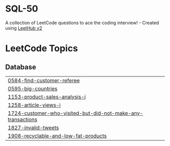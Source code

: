 # SQL-50
A collection of LeetCode questions to ace the coding interview! - Created using [LeetHub v2](https://github.com/arunbhardwaj/LeetHub-2.0)

<!---LeetCode Topics Start-->
# LeetCode Topics
## Database
|  |
| ------- |
| [0584-find-customer-referee](https://github.com/mahakxd/SQL-50/tree/master/0584-find-customer-referee) |
| [0595-big-countries](https://github.com/mahakxd/SQL-50/tree/master/0595-big-countries) |
| [1153-product-sales-analysis-i](https://github.com/mahakxd/SQL-50/tree/master/1153-product-sales-analysis-i) |
| [1258-article-views-i](https://github.com/mahakxd/SQL-50/tree/master/1258-article-views-i) |
| [1724-customer-who-visited-but-did-not-make-any-transactions](https://github.com/mahakxd/SQL-50/tree/master/1724-customer-who-visited-but-did-not-make-any-transactions) |
| [1827-invalid-tweets](https://github.com/mahakxd/SQL-50/tree/master/1827-invalid-tweets) |
| [1908-recyclable-and-low-fat-products](https://github.com/mahakxd/SQL-50/tree/master/1908-recyclable-and-low-fat-products) |
<!---LeetCode Topics End-->